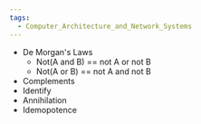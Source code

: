 ```yaml
---
tags:
  - Computer_Architecture_and_Network_Systems
---
```

- De Morgan's Laws
	- Not(A and B) == not A or not B
	- Not(A or B) == not A and not B
- Complements
- Identify
- Annihilation
- Idemopotence